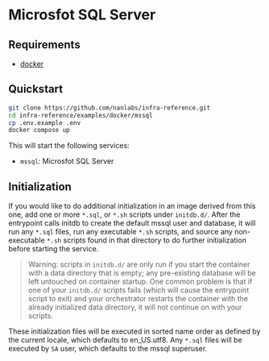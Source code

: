 # Microsfot SQL Server

## Requirements

- [docker](https://www.docker.com/)

## Quickstart

```sh
git clone https://github.com/nanlabs/infra-reference.git
cd infra-reference/examples/docker/mssql
cp .env.example .env
docker compose up
```

This will start the following services:

- `mssql`: Microsfot SQL Server

## Initialization

If you would like to do additional initialization in an image derived from this one, add one or more `*.sql`, or `*.sh` scripts under `initdb.d/`. After the entrypoint calls initdb to create the default mssql user and database, it will run any `*.sql` files, run any executable `*.sh` scripts, and source any non-executable `*.sh` scripts found in that directory to do further initialization before starting the service.

> Warning: scripts in `initdb.d/` are only run if you start the container with a data directory that is empty; any pre-existing database will be left untouched on container startup. One common problem is that if one of your `initdb.d/` scripts fails (which will cause the entrypoint script to exit) and your orchestrator restarts the container with the already initialized data directory, it will not continue on with your scripts.

These initialization files will be executed in sorted name order as defined by the current locale, which defaults to en_US.utf8. Any `*.sql` files will be executed by `SA` user, which defaults to the mssql superuser.
